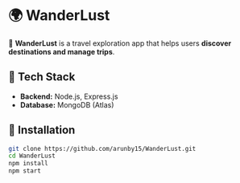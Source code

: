 # 🌍 WanderLust

🚀 **WanderLust** is a travel exploration app that helps users **discover destinations and manage trips**.  

## 🔧 Tech Stack  
- **Backend:** Node.js, Express.js  
- **Database:** MongoDB (Atlas)  

## 🚀 Installation  
```bash
git clone https://github.com/arunby15/WanderLust.git
cd WanderLust
npm install
npm start
